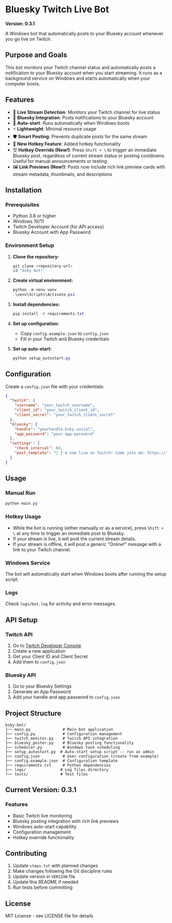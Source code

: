 # Bluesky Twitch Live Bot

**Version: 0.3.1**

A Windows bot that automatically posts to your Bluesky account whenever you go live on Twitch.

## Purpose and Goals

This bot monitors your Twitch channel status and automatically posts a notification to your Bluesky account when you start streaming. It runs as a background service on Windows and starts automatically when your computer boots.

## Features

- 🔴 **Live Stream Detection**: Monitors your Twitch channel for live status
- 🦋 **Bluesky Integration**: Posts notifications to your Bluesky account
- 🚀 **Auto-start**: Runs automatically when Windows boots
- ⚡ **Lightweight**: Minimal resource usage
- 🛡️ **Smart Posting**: Prevents duplicate posts for the same stream
- 🌟 **New Hotkey Feature**: Added hotkey functionality
- 핫 **Hotkey Override (New!)**: Press `Shift + \` to trigger an immediate Bluesky post, regardless of current stream status or posting cooldowns. Useful for manual announcements or testing.
- 🖼️ **Link Previews (New!)**: Posts now include rich link preview cards with stream metadata, thumbnails, and descriptions

## Installation

### Prerequisites

- Python 3.8 or higher
- Windows 10/11
- Twitch Developer Account (for API access)
- Bluesky Account with App Password

### Environment Setup

1. **Clone the repository:**
   ```powershell
   git clone <repository-url>
   cd "bsky bot"
   ```

2. **Create virtual environment:**
   ```powershell
   python -m venv venv
   .\venv\Scripts\Activate.ps1
   ```

3. **Install dependencies:**
   ```powershell
   pip install -r requirements.txt
   ```

4. **Set up configuration:**
   - Copy `config.example.json` to `config.json`
   - Fill in your Twitch and Bluesky credentials

5. **Set up auto-start:**
   ```powershell
   python setup_autostart.py
   ```

## Configuration

Create a `config.json` file with your credentials:

```json
{
  "twitch": {
    "username": "your_twitch_username",
    "client_id": "your_twitch_client_id",
    "client_secret": "your_twitch_client_secret"
  },
  "bluesky": {
    "handle": "yourhandle.bsky.social",
    "app_password": "your-app-password"
  },
  "settings": {
    "check_interval": 60,
    "post_template": "🔴 I'm now live on Twitch! Come join me: https://twitch.tv/{username}"
  }
}
```

## Usage

### Manual Run
```powershell
python main.py
```

### Hotkey Usage
- While the bot is running (either manually or as a service), press `Shift + \` at any time to trigger an immediate post to Bluesky.
- If your stream is live, it will post the current stream details.
- If your stream is offline, it will post a generic "Online!" message with a link to your Twitch channel.

### Windows Service
The bot will automatically start when Windows boots after running the setup script.

### Logs
Check `logs/bot.log` for activity and error messages.

## API Setup

### Twitch API
1. Go to [Twitch Developer Console](https://dev.twitch.tv/console)
2. Create a new application
3. Get your Client ID and Client Secret
4. Add them to `config.json`

### Bluesky API
1. Go to your Bluesky Settings
2. Generate an App Password
3. Add your handle and app password to `config.json`

## Project Structure

```
bsky-bot/
├── main.py              # Main bot application
├── config.py            # Configuration management
├── twitch_monitor.py    # Twitch API integration
├── bluesky_poster.py    # Bluesky posting functionality
├── scheduler.py         # Windows task scheduling
├── setup_autostart.py  # Auto-start setup script -- run as admin
├── config.json          # User configuration (create from example)
├── config.example.json  # Configuration template
├── requirements.txt     # Python dependencies
├── logs/               # Log files directory
└── tests/              # Test files

```

## Current Version: 0.3.1

### Features
- Basic Twitch live monitoring
- Bluesky posting integration with rich link previews
- Windows auto-start capability
- Configuration management
- Hotkey override functionality

## Contributing

1. Update `steps.txt` with planned changes
2. Make changes following the Git discipline rules
3. Update version in `VERSION` file
4. Update this README if needed
5. Run tests before committing

## License

MIT License - see LICENSE file for details 
